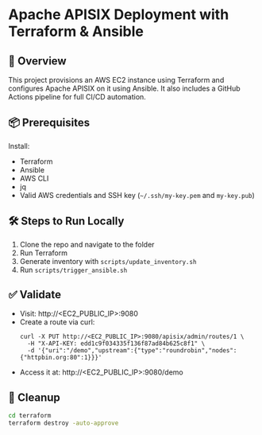 # Apache APISIX Deployment with Terraform & Ansible

## 🚀 Overview
This project provisions an AWS EC2 instance using Terraform and configures Apache APISIX on it using Ansible. It also includes a GitHub Actions pipeline for full CI/CD automation.

## 📦 Prerequisites
Install:
- Terraform
- Ansible
- AWS CLI
- jq
- Valid AWS credentials and SSH key (`~/.ssh/my-key.pem` and `my-key.pub`)

## 🛠️ Steps to Run Locally
1. Clone the repo and navigate to the folder
2. Run Terraform
3. Generate inventory with `scripts/update_inventory.sh`
4. Run `scripts/trigger_ansible.sh`

## ✅ Validate
- Visit: http://<EC2_PUBLIC_IP>:9080
- Create a route via curl:
  ```
  curl -X PUT http://<EC2_PUBLIC_IP>:9080/apisix/admin/routes/1 \
    -H "X-API-KEY: edd1c9f034335f136f87ad84b625c8f1" \
    -d '{"uri":"/demo","upstream":{"type":"roundrobin","nodes":{"httpbin.org:80":1}}}'
  ```
- Access it at: http://<EC2_PUBLIC_IP>:9080/demo

## 🧼 Cleanup
```bash
cd terraform
terraform destroy -auto-approve
```
